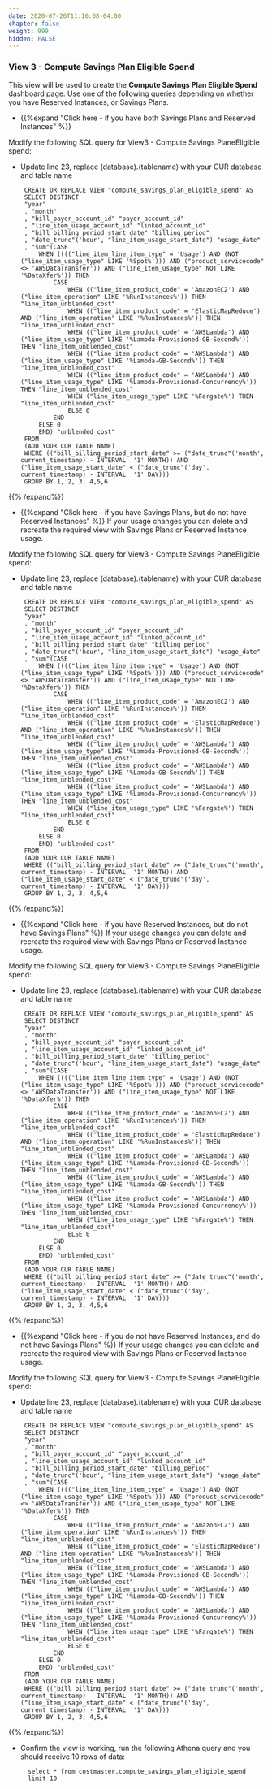 ```yaml
---
date: 2020-07-26T11:16:08-04:00
chapter: false
weight: 999
hidden: FALSE
---
```




### View 3 - Compute Savings Plan Eligible Spend
This view will be used to create the **Compute Savings Plan Eligible Spend** dashboard page.
Use one of the following queries depending on whether you have Reserved Instances, or Savings Plans.


- {{%expand "Click here - if you have both Savings Plans and Reserved Instances" %}}

Modify the following SQL query for View3 - Compute Savings PlaneEligible spend: 
 - Update line 23, replace (database).(tablename) with your CUR database and table name 

		
		CREATE OR REPLACE VIEW "compute_savings_plan_eligible_spend" AS 
		SELECT DISTINCT
		"year"
		, "month"
		, "bill_payer_account_id" "payer_account_id"
		, "line_item_usage_account_id" "linked_account_id"
		, "bill_billing_period_start_date" "billing_period"
		, "date_trunc"('hour', "line_item_usage_start_date") "usage_date"
		, "sum"(CASE
			WHEN (((("line_item_line_item_type" = 'Usage') AND (NOT ("line_item_usage_type" LIKE '%Spot%'))) AND ("product_servicecode" <> 'AWSDataTransfer')) AND ("line_item_usage_type" NOT LIKE '%DataXfer%')) THEN
				CASE
					WHEN (("line_item_product_code" = 'AmazonEC2') AND ("line_item_operation" LIKE '%RunInstances%')) THEN "line_item_unblended_cost"
					WHEN (("line_item_product_code" = 'ElasticMapReduce') AND ("line_item_operation" LIKE '%RunInstances%')) THEN "line_item_unblended_cost"
					WHEN (("line_item_product_code" = 'AWSLambda') AND ("line_item_usage_type" LIKE '%Lambda-Provisioned-GB-Second%')) THEN "line_item_unblended_cost"
					WHEN (("line_item_product_code" = 'AWSLambda') AND ("line_item_usage_type" LIKE '%Lambda-GB-Second%')) THEN "line_item_unblended_cost"
					WHEN (("line_item_product_code" = 'AWSLambda') AND ("line_item_usage_type" LIKE '%Lambda-Provisioned-Concurrency%')) THEN "line_item_unblended_cost"
					WHEN ("line_item_usage_type" LIKE '%Fargate%') THEN "line_item_unblended_cost"
					ELSE 0
				END
			ELSE 0 
			END) "unblended_cost"
		FROM
		(ADD YOUR CUR TABLE NAME)
		WHERE (("bill_billing_period_start_date" >= ("date_trunc"('month', current_timestamp) - INTERVAL  '1' MONTH)) AND ("line_item_usage_start_date" < ("date_trunc"('day', current_timestamp) - INTERVAL  '1' DAY)))
		GROUP BY 1, 2, 3, 4,5,6
		


{{% /expand%}}



- {{%expand "Click here - if you have Savings Plans, but do not have Reserved Instances" %}}
If your usage changes you can delete and recreate the required view with Savings Plans or Reserved Instance usage.


Modify the following SQL query for View3 - Compute Savings PlaneEligible spend: 
 - Update line 23, replace (database).(tablename) with your CUR database and table name 

		CREATE OR REPLACE VIEW "compute_savings_plan_eligible_spend" AS 
		SELECT DISTINCT
		"year"
		, "month"
		, "bill_payer_account_id" "payer_account_id"
		, "line_item_usage_account_id" "linked_account_id"
		, "bill_billing_period_start_date" "billing_period"
		, "date_trunc"('hour', "line_item_usage_start_date") "usage_date"
		, "sum"(CASE
			WHEN (((("line_item_line_item_type" = 'Usage') AND (NOT ("line_item_usage_type" LIKE '%Spot%'))) AND ("product_servicecode" <> 'AWSDataTransfer')) AND ("line_item_usage_type" NOT LIKE '%DataXfer%')) THEN
				CASE
					WHEN (("line_item_product_code" = 'AmazonEC2') AND ("line_item_operation" LIKE '%RunInstances%')) THEN "line_item_unblended_cost"
					WHEN (("line_item_product_code" = 'ElasticMapReduce') AND ("line_item_operation" LIKE '%RunInstances%')) THEN "line_item_unblended_cost"
					WHEN (("line_item_product_code" = 'AWSLambda') AND ("line_item_usage_type" LIKE '%Lambda-Provisioned-GB-Second%')) THEN "line_item_unblended_cost"
					WHEN (("line_item_product_code" = 'AWSLambda') AND ("line_item_usage_type" LIKE '%Lambda-GB-Second%')) THEN "line_item_unblended_cost"
					WHEN (("line_item_product_code" = 'AWSLambda') AND ("line_item_usage_type" LIKE '%Lambda-Provisioned-Concurrency%')) THEN "line_item_unblended_cost"
					WHEN ("line_item_usage_type" LIKE '%Fargate%') THEN "line_item_unblended_cost"
					ELSE 0
				END
			ELSE 0 
			END) "unblended_cost"
		FROM
		(ADD YOUR CUR TABLE NAME)
		WHERE (("bill_billing_period_start_date" >= ("date_trunc"('month', current_timestamp) - INTERVAL  '1' MONTH)) AND ("line_item_usage_start_date" < ("date_trunc"('day', current_timestamp) - INTERVAL  '1' DAY)))
		GROUP BY 1, 2, 3, 4,5,6
		
{{% /expand%}}




- {{%expand "Click here - if you have Reserved Instances, but do not have Savings Plans" %}}
If your usage changes you can delete and recreate the required view with Savings Plans or Reserved Instance usage.

Modify the following SQL query for View3 - Compute Savings PlaneEligible spend: 
 - Update line 23, replace (database).(tablename) with your CUR database and table name 

		CREATE OR REPLACE VIEW "compute_savings_plan_eligible_spend" AS 
		SELECT DISTINCT
		"year"
		, "month"
		, "bill_payer_account_id" "payer_account_id"
		, "line_item_usage_account_id" "linked_account_id"
		, "bill_billing_period_start_date" "billing_period"
		, "date_trunc"('hour', "line_item_usage_start_date") "usage_date"
		, "sum"(CASE
			WHEN (((("line_item_line_item_type" = 'Usage') AND (NOT ("line_item_usage_type" LIKE '%Spot%'))) AND ("product_servicecode" <> 'AWSDataTransfer')) AND ("line_item_usage_type" NOT LIKE '%DataXfer%')) THEN
				CASE
					WHEN (("line_item_product_code" = 'AmazonEC2') AND ("line_item_operation" LIKE '%RunInstances%')) THEN "line_item_unblended_cost"
					WHEN (("line_item_product_code" = 'ElasticMapReduce') AND ("line_item_operation" LIKE '%RunInstances%')) THEN "line_item_unblended_cost"
					WHEN (("line_item_product_code" = 'AWSLambda') AND ("line_item_usage_type" LIKE '%Lambda-Provisioned-GB-Second%')) THEN "line_item_unblended_cost"
					WHEN (("line_item_product_code" = 'AWSLambda') AND ("line_item_usage_type" LIKE '%Lambda-GB-Second%')) THEN "line_item_unblended_cost"
					WHEN (("line_item_product_code" = 'AWSLambda') AND ("line_item_usage_type" LIKE '%Lambda-Provisioned-Concurrency%')) THEN "line_item_unblended_cost"
					WHEN ("line_item_usage_type" LIKE '%Fargate%') THEN "line_item_unblended_cost"
					ELSE 0
				END
			ELSE 0 
			END) "unblended_cost"
		FROM
		(ADD YOUR CUR TABLE NAME)
		WHERE (("bill_billing_period_start_date" >= ("date_trunc"('month', current_timestamp) - INTERVAL  '1' MONTH)) AND ("line_item_usage_start_date" < ("date_trunc"('day', current_timestamp) - INTERVAL  '1' DAY)))
		GROUP BY 1, 2, 3, 4,5,6
		


{{% /expand%}}




- {{%expand "Click here - if you do not have Reserved Instances, and do not have Savings Plans" %}}
If your usage changes you can delete and recreate the required view with Savings Plans or Reserved Instance usage.

Modify the following SQL query for View3 - Compute Savings PlaneEligible spend: 
 - Update line 23, replace (database).(tablename) with your CUR database and table name 

		CREATE OR REPLACE VIEW "compute_savings_plan_eligible_spend" AS 
		SELECT DISTINCT
		"year"
		, "month"
		, "bill_payer_account_id" "payer_account_id"
		, "line_item_usage_account_id" "linked_account_id"
		, "bill_billing_period_start_date" "billing_period"
		, "date_trunc"('hour', "line_item_usage_start_date") "usage_date"
		, "sum"(CASE
			WHEN (((("line_item_line_item_type" = 'Usage') AND (NOT ("line_item_usage_type" LIKE '%Spot%'))) AND ("product_servicecode" <> 'AWSDataTransfer')) AND ("line_item_usage_type" NOT LIKE '%DataXfer%')) THEN
				CASE
					WHEN (("line_item_product_code" = 'AmazonEC2') AND ("line_item_operation" LIKE '%RunInstances%')) THEN "line_item_unblended_cost"
					WHEN (("line_item_product_code" = 'ElasticMapReduce') AND ("line_item_operation" LIKE '%RunInstances%')) THEN "line_item_unblended_cost"
					WHEN (("line_item_product_code" = 'AWSLambda') AND ("line_item_usage_type" LIKE '%Lambda-Provisioned-GB-Second%')) THEN "line_item_unblended_cost"
					WHEN (("line_item_product_code" = 'AWSLambda') AND ("line_item_usage_type" LIKE '%Lambda-GB-Second%')) THEN "line_item_unblended_cost"
					WHEN (("line_item_product_code" = 'AWSLambda') AND ("line_item_usage_type" LIKE '%Lambda-Provisioned-Concurrency%')) THEN "line_item_unblended_cost"
					WHEN ("line_item_usage_type" LIKE '%Fargate%') THEN "line_item_unblended_cost"
					ELSE 0
				END
			ELSE 0 
			END) "unblended_cost"
		FROM
		(ADD YOUR CUR TABLE NAME)
		WHERE (("bill_billing_period_start_date" >= ("date_trunc"('month', current_timestamp) - INTERVAL  '1' MONTH)) AND ("line_item_usage_start_date" < ("date_trunc"('day', current_timestamp) - INTERVAL  '1' DAY)))
		GROUP BY 1, 2, 3, 4,5,6
		

{{% /expand%}}


- Confirm the view is working, run the following Athena query and you should receive 10 rows of data:

        select * from costmaster.compute_savings_plan_eligible_spend
        limit 10
